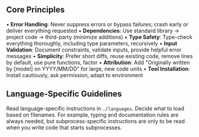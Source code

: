 ## Core Principles

• **Error Handling**: Never suppress errors or bypass failures; crash early or deliver everything requested
• **Dependencies**: Use standard library → project code → third-party (minimize additions)
• **Type Safety**: Type-check everything thoroughly, including type parameters, recursively
• **Input Validation**: Document constraints, validate inputs, provide helpful error messages
• **Simplicity**: Prefer short diffs, reuse existing code, remove lines by default, use pure functions, factor
• **Attribution**: Add "Originally written by [model] on YYYY/MM/DD" for large, new code units
• **Tool Installation**: Install cautiously, ask permission, adapt to environment

## Language-Specific Guidelines

Read language-specific instructions in `./languages`. Decide what to load based on filenames. For example, typing and documentation rules are always needed, but subprocess-specific instructions are only to be read when you write code that starts subprocesses.
